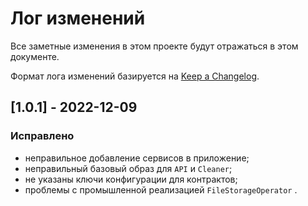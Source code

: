 # Лог изменений

Все заметные изменения в этом проекте будут отражаться в этом документе.

Формат лога изменений базируется на [Keep a Changelog](https://keepachangelog.com/en/1.0.0/).

## [1.0.1] - 2022-12-09

### Исправлено

* неправильное добавление сервисов в приложение;
* неправильный базовый образ для `API` и `Cleaner`;
* не указаны ключи конфигурации для контрактов;
* проблемы с промышленной реализацией `FileStorageOperator` .
